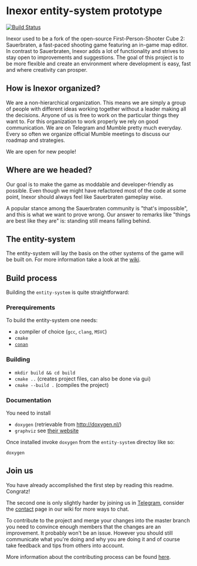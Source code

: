 # Inexor entity-system prototype
[![Build Status](https://travis-ci.org/inexorgame/entity-system.svg?branch=master)](https://travis-ci.org/inexorgame/entity-system)

Inexor used to be a fork of the open-source First-Person-Shooter Cube 2: Sauerbraten, a fast-paced shooting game featuring an in-game map editor.
In contrast to Sauerbraten, Inexor adds a lot of functionality and strives to stay open to improvements and suggestions.
The goal of this project is to be more flexible and create an environment where development is easy, fast and where creativity can prosper.


## How is Inexor organized?

We are a non-hierarchical organization. This means we are simply a group of people with different ideas working together without a leader making all the decisions. Anyone of us is free to work on the particular things they want to.
For this organization to work properly we rely on good communication. We are on Telegram and Mumble pretty much everyday. Every so often we organize official Mumble meetings to discuss our roadmap and strategies.

We are open for new people!

## Where are we headed?

Our goal is to make the game as moddable and developer-friendly as possible.
Even though we might have refactored most of the code at some point, Inexor should always feel like Sauerbraten gameplay wise.

A popular stance among the Sauerbraten community is "that's impossible", and this is what we want to prove wrong. Our answer to remarks like "things are best like they are" is: standing still means falling behind.

## The entity-system

The entity-system will lay the basis on the other systems of the game will be built on.
For more information take a look at the [wiki](https://inexor.org/wiki/features/Entity-System.html).

## Build process

Building the `entity-system` is quite straightforward:

### Prerequirements

To build the entity-system one needs:

- a compiler of choice (`gcc`, `clang`, `MSVC`)
- `cmake`
- [`conan`](https://conan.io)

### Building

- `mkdir build && cd build`
- `cmake ..` (creates project files, can also be done via gui)
- `cmake --build .` (compiles the project)

### Documentation

You need to install
- `doxygen`  (retrievable from http://doxygen.nl/)
- `graphviz` see [their website](https://www.graphviz.org/)

Once installed invoke `doxygen` from the `entity-system` directoy like so:

`doxygen`

## Join us

You have already accomplished the first step by reading this readme. Congratz!

The second one is only slightly harder by joining us in [Telegram](https://t.me/inexor), consider the [contact](https://inexor.org/wiki/Contact.html) page in our wiki for more ways to chat.

To contribute to the project and merge your changes into the master branch you need to convince enough members that the changes are an improvement.
It probably won't be an issue. However you should still communicate what you're doing and why you are doing it and of course take feedback and tips from others into account.

More information about the contributing process can be found [here](https://github.com/inexorgame/inexor-core/wiki/How-To-Contribute-Code).
